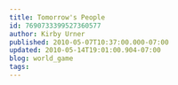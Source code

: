 ```yaml
---
title: Tomorrow's People
id: 7690733399527360577
author: Kirby Urner
published: 2010-05-07T10:37:00.000-07:00
updated: 2010-05-14T19:01:00.904-07:00
blog: world_game
tags: 
---
```


